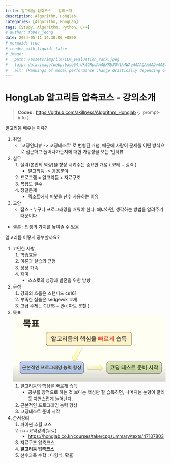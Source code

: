 ```yaml
---
title: 알고리듬 압축코스 - 강의소개
description: Algorithm, Honglab
categories: [Algorithm, HongLab]
tags: [Study, Algorithm, Python, C++]
# author: foDev_jeong
date: 2024-05-11 14:30:00 +0800
# mermaid: true
# render_with_liquid: false
# image:
#   path: /assets/img/llm/LLM_evaluation_rank.jpeg
#   lqip: data:image/webp;base64,UklGRpoAAABXRUJQVlA4WAoAAAAQAAAADwAABwAAQUxQSDIAAAARL0AmbZurmr57yyIiqE8oiG0bejIYEQTgqiDA9vqnsUSI6H+oAERp2HZ65qP/VIAWAFZQOCBCAAAA8AEAnQEqEAAIAAVAfCWkAALp8sF8rgRgAP7o9FDvMCkMde9PK7euH5M1m6VWoDXf2FkP3BqV0ZYbO6NA/VFIAAAA
#   alt: [Rankings of model performance change drastically depending on which LLM is used as the judge on KILT-NQ]
---
```



# HongLab 알고리듬 압축코스 - 강의소개

> **Codes :**  <https://github.com/akillness/Algorithm_Honglab>
{: .prompt-info }

알고리듬 배우는 이유?
1. 취업
   - ‘코딩인터뷰 -> 코딩테스트’ 로 변형된 개념, 때문에 사람이 문제를 어떤 방식으로 접근하고 풀어나가는지에 대한 가능성을 보는 ‘인터뷰’
2. 실무
   1. 실력(본인의 역량)을 향상 시켜주는 중요한 개념 ( 코테 + 실력 )
      - 알고리듬 -> 응용분야
   2. 프로그램 = 알고리듬 + 자료구조
   3. 복잡도 필수
   4. 정렬문제
      - 퀵소트에서 피봇을 난수 사용하는 이유
3. 교양
   - 잡스 - 누구나 프로그래밍을 배워야 한다. 왜냐하면, 생각하는 방법을 알려주기 때문이다

- 결론 : 인생의 가치를 높여줄 수 있음

알고리듬 어떻게 공부할까요?
1. 고민한 사항
   1. 학습효율
   2. 이론과 실습의 균형
   3. 성장 가속
   4. 재미
      - 스스로의 성장과 발전을 위한 방향
2. 구성
   1. 강의의 흐름은 스탠퍼드 cs161
   2. 부족한 실습은 sedgewik 교재
   3. 고급 주제는 CLRS + @ ( 파트 분할 )
3. 목표 ![Goal](/assets/img/algorithm/tutorial_goal.png)
   1. 알고리듬의 핵심을 빠르게 습득
      - 공부를 양적으로 하는 것 보다는 핵심만 잘 습득하면, 나머지는 눈덩이 굴리듯 자연스럽게 늘어난다.
   2. 근본적인 프로그래밍 능력 향상
   3. 코딩테스트 준비 시작   
4. 순서정리
   1. 파이썬 추월 코스
   2. c++요약강의(무료)
      - <https://honglab.co.kr/courses/take/cppsummary/texts/47107803>
   3. 자료구조 압축코스
   4. **알고리듬 압축코스**
   5. 선수과목 수학 : 다항식, 확률

